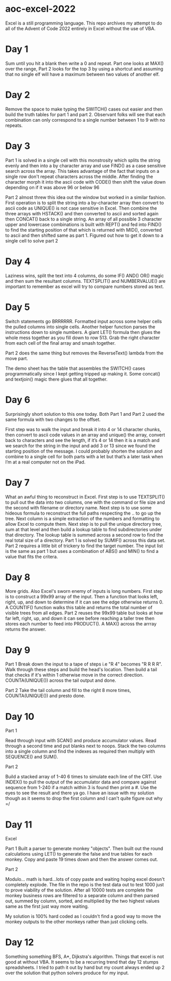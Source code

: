 # aoc-excel-2022
Excel is a still programming language. This repo archives my attempt to do all of the Advent of Code 2022 entirely in Excel without the use of VBA.

# Day 1
Sum until you hit a blank then write a 0 and repeat. Part one looks at MAX() over the range, Part 2 looks for the top 3 by using a shortcut and assuming that no single elf will have a maximum between two values of another elf. 

# Day 2
Remove the space to make typing the SWITCH() cases out easier and then build the truth tables for part 1 and part 2. Observant folks will see that each combination can only correspond to a single number between 1 to 9 with no repeats.

# Day 3

Part 1 is solved in a single cell with this monstrosity which splits the string evenly and then into a by character array and use FIND() as a case sensitive search across the array. This takes advantage of the fact that inputs on a single row don't repeat characters across the middle. After finding the character morph it into the ascii code with CODE() then shift the value down depending on if it was above 96 or below 96

Part 2 almost threw this idea out the window but worked in a similar fashion. First operation is to split the string into a by-character array then convert to ascii code as UNIQUE() is not case sensitive in Excel. Then combine the three arrays with HSTACK() and then converted to ascii and sorted again then CONCAT() back to a single string. An array of all possible 3 character upper and lowercase combinations is built with REPT() and fed into FIND() to find the starting position of that which is returned with MID(), converted to ascii and then shifted same as part 1. Figured out how to get it down to a single cell to solve part 2

# Day 4

Laziness wins, split the text into 4 columns, do some IF() AND() OR() magic and then sum the resultant columns. TEXTSPLIT() and NUMBERVALUE() are important to remember as excel will try to compare numbers stored as text.

# Day 5

Switch statements go BRRRRRR. Formatted input across some helper cells the pulled columns into single cells. Another helper function parses the instructions down to single numbers. A giant LET() formula then glues the whole mess together as you fill down to row 513. Grab the right character from each cell of the final array and smash together.

Part 2 does the same thing but removes the ReverseText() lambda from the move part.

The demo sheet has the table that assembles the SWITCH() cases programmatically since I kept getting tripped up making it. Some concat() and textjoin() magic there glues that all together.

# Day 6

Surprisingly short solution to this one today. Both Part 1 and Part 2 used the same formula with two changes to the offset.

First step was to walk the input and break it into 4 or 14 character chunks, then convert to ascii code values in an array and unique() the array, convert back to characters and see the length, if it’s 4 or 14 then it is a match and we search for the string in the input and add 3 or 13 since we found the starting position of the message. I could probably shorten the solution and combine to a single cell for both parts with a let but that’s a later task when I’m at a real computer not on the iPad.

# Day 7

What an awful thing to reconstruct in Excel. First step is to use TEXTSPLIT() to pull out the data into two columns, one with the command or file size and the second with filename or directory name. Next step is to use some hideous formula to reconstruct the full paths respecting the .. to go up the tree. Next column is a simple extraction of the numbers and formatting to allow Excel to compute them. Next step is to pull the unique directory tree, sum at that level and then build a lookup table to find subdirectories under that directory. The lookup table is summed across a second row to find the real total size of a directory. Part 1 is solved by SUMIF() across this data set. Part 2 requires a little bit of trickery to find the target number. The input list is the same as part 1 but uses a combination of ABS() and MIN() to find a value that fits the critera.

# Day 8

More grids. Also Excel's sworn enemy of inputs is long numbers. First step is to construct a 99x99 array of the input. Then a function that looks left, right, up, and down to determine if it can see the edge otherwise returns 0. A COUNTIF() function walks this table and returns the total number of visible trees from all edges. Part 2 reuses the 99x99 table but looks at how far left, right, up, and down it can see before reaching a taller tree then stores each number to feed into PRODUCT(). A MAX() across the arrray returns the answer.

# Day 9

Part 1 Break down the input to a tape of steps i.e "R 4" becomes "R R R R". Walk through these steps and build the head's location. Then build a tail that checks if it's within 1 otherwise move in the correct direction. COUNTA(UNIQUE()) across the tail output and done.

Part 2 Take the tail column and fill to the right 8 more times, COUNTA(UNIQUE()) and presto done.

# Day 10

Part 1

Read through input with SCAN() and produce accumulator values. Read through a second time and put blanks next to noops. Stack the two columns into a single column and find the indexes as required then multiply with SEQUENCE() and SUM().

Part 2

Build a stacked array of 1-40 6 times to simulate each line of the CRT. Use INDEX() to pull the output of the accumulator data and compare against sequence from 1-240 if a match within 3 is found then print a #. Use the eyes to see the result and there ya go. I have an issue with my solution though as it seems to drop the first column and I can't quite figure out why =/

# Day 11

Excel

Part 1 Built a parser to generate monkey "objects". Then built out the round calculations using LET() to generate the false and true tables for each monkey. Copy and paste 19 times down and then the answer comes out.

Part 2

Modulo... math is hard...lots of copy paste and waiting hoping excel doesn't completely explode. The file in the repo is the test data out to test 1000 just to prove viability of the solution. After all 10000 tests are complete the monkey business rows are filtered to a separate column and then parsed out, summed by column, sorted, and multiplied by the two highest values same as the first just way more waiting.

My solution is 100% hard coded as I couldn't find a good way to move the monkey outputs to the other monkeys rather than just clicking cells.

# Day 12

Something something BFS, A*, Dijkstra's algorithm. Things that excel is not good at without VBA. It seems to be a recurring trend that day 12 stumps spreadsheets. I tried to path it out by hand but my count always ended up 2 over the solution that python solvers produce for my input.